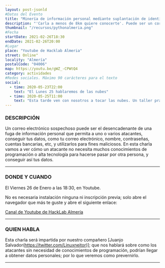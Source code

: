```yaml
---
layout: post-jsonld
#Datos del Evento
title: "Minería de información personal mediante suplantación de identidad"
description: "'Carla a menos de 8km quiere conocerte'. Puede ser un correo electrónico que puede recabar información personal y perjudicarnos si no tenemos cuidado. Charla sobre como los atacantes usan el phising para recabar información."
thumbnail: "/recursos/pythonalmeria.png"
#Fecha
startDate: 2021-02-26T18:30
endDate: 2021-02-26T20:00
#Lugar
place: "Youtube de Hacklab Almeria"
street: Online"
locality: "Almería"
postalCode: "04006"
map: https://youtu.be/gWZ_-CPWtQ4
category: actividades
#Redes sociales. Máximo 90 carácteres para el texto
social:
  - time: 2020-05-23T22:00
    text: "El Lunes 25 hablaremos de las nubes"
  - time: 2020-05-25T11:00
    text: "Esta tarde ven con nosotros a tocar las nubes. Un taller práctico"
---
```




### DESCRIPCIÓN

Un correo electrónico sospechoso puede ser el desencadenante de una fuga de información personal que permita a uno o varios atacantes, conseguir tus datos, como tu correo electrónico, nombre, contraseñas, cuentas bancarias, etc, y utilizarlos para fines maliciosos. En esta charla vamos a ver cómo un atacante no necesita muchos conocimientos de programación o alta tecnología para hacerse pasar por otra persona, y conseguir así tus datos.

---

### DONDE Y CUANDO

El Viernes 26 de Enero a las 18:30, en Youtube.

No es necesaria instalación ninguna ni inscripción previa; solo abre el navegador que más te guste y abre el siguiente enlace:

[Canal de Youtube de HackLab Almería](https://youtu.be/gWZ_-CPWtQ4)

---

### QUIEN HABLA

Esta charla será impartida por nuestro compañero [Juanjo Salvador(https://twitter.com/Linuxneitor)]; que nos hablará sobre como los atacantes sin necesidad de conocimientos de programación, podrían llegar a obtener datos personales; por lo que veremos como prevernirlo.

---
